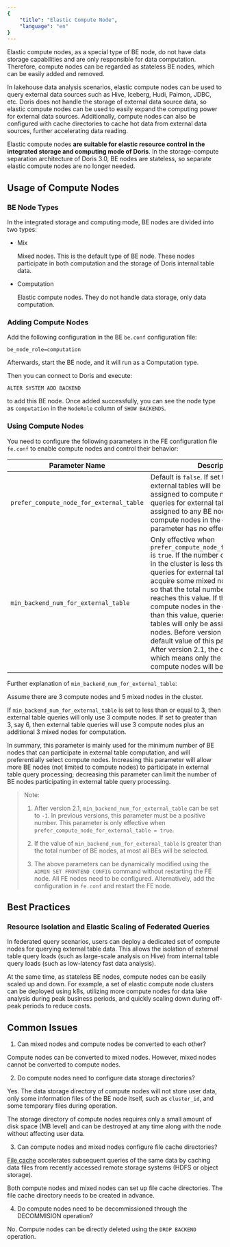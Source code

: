 ```yaml
---
{
    "title": "Elastic Compute Node",
    "language": "en"
}
---
```


Elastic compute nodes, as a special type of BE node, do not have data storage capabilities and are only responsible for data computation. Therefore, compute nodes can be regarded as stateless BE nodes, which can be easily added and removed.

In lakehouse data analysis scenarios, elastic compute nodes can be used to query external data sources such as Hive, Iceberg, Hudi, Paimon, JDBC, etc. Doris does not handle the storage of external data source data, so elastic compute nodes can be used to easily expand the computing power for external data sources. Additionally, compute nodes can also be configured with cache directories to cache hot data from external data sources, further accelerating data reading.

Elastic compute nodes **are suitable for elastic resource control in the integrated storage and computing mode of Doris**. In the storage-compute separation architecture of Doris 3.0, BE nodes are stateless, so separate elastic compute nodes are no longer needed.

## Usage of Compute Nodes

### BE Node Types

In the integrated storage and computing mode, BE nodes are divided into two types:

* Mix

  Mixed nodes. This is the default type of BE node. These nodes participate in both computation and the storage of Doris internal table data.

* Computation

  Elastic compute nodes. They do not handle data storage, only data computation.

### Adding Compute Nodes

Add the following configuration in the BE `be.conf` configuration file:

`be_node_role=computation`

Afterwards, start the BE node, and it will run as a Computation type.

Then you can connect to Doris and execute:

`ALTER SYSTEM ADD BACKEND`

to add this BE node. Once added successfully, you can see the node type as `computation` in the `NodeRole` column of `SHOW BACKENDS`.

### Using Compute Nodes

You need to configure the following parameters in the FE configuration file `fe.conf` to enable compute nodes and control their behavior:

| Parameter Name                             | Description                                                                                                                                                                                                      |
| ---------------------------------------- | ------------------------------------------------------------------------------------------------------------------------------------------------------------------------------------------------------- |
| `prefer_compute_node_for_external_table` | Default is `false`. If set to `true`, queries for external tables will be preferentially assigned to compute nodes. If `false`, queries for external tables will be assigned to any BE node. If there are no compute nodes in the cluster, this parameter has no effect.                                                                                                           |
| `min_backend_num_for_external_table`     | Only effective when `prefer_compute_node_for_external_table` is `true`. If the number of compute nodes in the cluster is less than this value, queries for external tables will attempt to acquire some mixed nodes to allocate, so that the total number of nodes reaches this value. If the number of compute nodes in the cluster is greater than this value, queries for external tables will only be assigned to compute nodes. Before version 2.0 (inclusive), the default value of this parameter was 3. After version 2.1, the default value is `-1`, which means only the current number of compute nodes will be used. |

Further explanation of `min_backend_num_for_external_table`:

Assume there are 3 compute nodes and 5 mixed nodes in the cluster.

If `min_backend_num_for_external_table` is set to less than or equal to 3, then external table queries will only use 3 compute nodes. If set to greater than 3, say 6, then external table queries will use 3 compute nodes plus an additional 3 mixed nodes for computation.

In summary, this parameter is mainly used for the minimum number of BE nodes that can participate in external table computation, and will preferentially select compute nodes. Increasing this parameter will allow more BE nodes (not limited to compute nodes) to participate in external table query processing; decreasing this parameter can limit the number of BE nodes participating in external table query processing.

> Note:
>
> 1. After version 2.1, `min_backend_num_for_external_table` can be set to `-1`. In previous versions, this parameter must be a positive number. This parameter is only effective when `prefer_compute_node_for_external_table = true`.
>
> 2. If the value of `min_backend_num_for_external_table` is greater than the total number of BE nodes, at most all BEs will be selected.
>
> 3. The above parameters can be dynamically modified using the `ADMIN SET FRONTEND CONFIG` command without restarting the FE node. All FE nodes need to be configured. Alternatively, add the configuration in `fe.conf` and restart the FE node.

## Best Practices

### Resource Isolation and Elastic Scaling of Federated Queries

In federated query scenarios, users can deploy a dedicated set of compute nodes for querying external table data. This allows the isolation of external table query loads (such as large-scale analysis on Hive) from internal table query loads (such as low-latency fast data analysis).

At the same time, as stateless BE nodes, compute nodes can be easily scaled up and down. For example, a set of elastic compute node clusters can be deployed using k8s, utilizing more compute nodes for data lake analysis during peak business periods, and quickly scaling down during off-peak periods to reduce costs.

## Common Issues

1. Can mixed nodes and compute nodes be converted to each other?

  Compute nodes can be converted to mixed nodes. However, mixed nodes cannot be converted to compute nodes.

2. Do compute nodes need to configure data storage directories?

  Yes. The data storage directory of compute nodes will not store user data, only some information files of the BE node itself, such as `cluster_id`, and some temporary files during operation.

  The storage directory of compute nodes requires only a small amount of disk space (MB level) and can be destroyed at any time along with the node without affecting user data.

3. Can compute nodes and mixed nodes configure file cache directories?

  [File cache](./data-cache.md) accelerates subsequent queries of the same data by caching data files from recently accessed remote storage systems (HDFS or object storage).

  Both compute nodes and mixed nodes can set up file cache directories. The file cache directory needs to be created in advance.

4. Do compute nodes need to be decommissioned through the DECOMMISION operation?

  No. Compute nodes can be directly deleted using the `DROP BACKEND` operation.